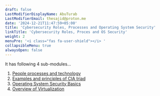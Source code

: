 ```yaml
---
draft: false
LastModifierDisplayName: AbuTurab
LastModifierEmail: thesajid@proton.me
date: '2024-12-21T11:47:59+05:00'
title: 'Cybersecurity Roles, Processes and Operating System Security'
linkTitle: 'Cybersecurity Roles, Proces and OS Security'
weight: 2
menuPre: '<i class="fas fa-user-shield"></i> '
collapsibleMenu: true
alwaysOpen: false
---
```


It has following 4 sub-modules...

1. [People processes and technology](/cybersecurity-and-networks/ibm-cybersecurity-analyst/cybersecurity-roles-processes-and-os-security/people-processes-and-technology)
2. [Examples and principles of CIA triad](/cybersecurity-and-networks/ibm-cybersecurity-analyst/cybersecurity-roles-processes-and-os-security/examples-and-principles-of-cia-triad)
3. [Operating System Security Basics](/cybersecurity-and-networks/ibm-cybersecurity-analyst/cybersecurity-roles-processes-and-os-security/operating-system-security-basics)
4. [Overview of Virtualization](/cybersecurity-and-networks/ibm-cybersecurity-analyst/cybersecurity-roles-processes-and-os-security/overview-of-virtualization)
